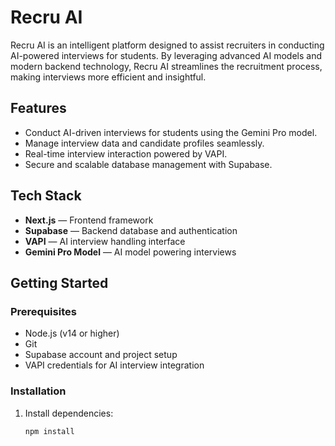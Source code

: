 # Recru AI

Recru AI is an intelligent platform designed to assist recruiters in conducting AI-powered interviews for students. By leveraging advanced AI models and modern backend technology, Recru AI streamlines the recruitment process, making interviews more efficient and insightful.

## Features

- Conduct AI-driven interviews for students using the Gemini Pro model.
- Manage interview data and candidate profiles seamlessly.
- Real-time interview interaction powered by VAPI.
- Secure and scalable database management with Supabase.

## Tech Stack

- **Next.js** — Frontend framework
- **Supabase** — Backend database and authentication
- **VAPI** — AI interview handling interface
- **Gemini Pro Model** — AI model powering interviews

## Getting Started

### Prerequisites

- Node.js (v14 or higher)
- Git
- Supabase account and project setup
- VAPI credentials for AI interview integration

### Installation

1. Install dependencies:
   ```bash
   npm install
  
